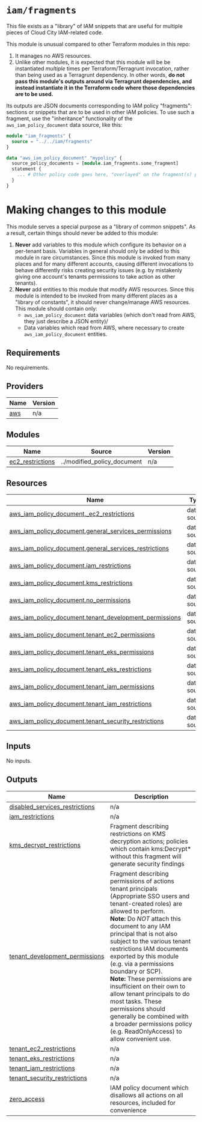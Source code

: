 # `iam/fragments`

This file exists as a "library" of IAM snippets that are useful for multiple pieces of Cloud City IAM-related code.

This module is unusual compared to other Terraform modules in this repo:
1. It manages no AWS resources.
2. Unlike other modules, it is expected that this module will be be instantiated *multiple* times per 
   Terraform/Terragrunt invocation, rather than being used as a Terragrunt dependency. In other words, **do not pass 
   this module's outputs around via Terragrunt dependencies, and instead instantiate it in the Terraform code where 
   those dependencies are to be used.**

Its outputs are JSON documents corresponding to IAM policy "fragments": sections or snippets that are to be used in
other IAM policies. To use such a fragment, use the "inheritance" functionality of the `aws_iam_policy_document` data
source, like this:

```terraform
module "iam_fragments" {
  source = "../../iam/fragments"
}

data "aws_iam_policy_document" "mypolicy" {
  source_policy_documents = [module.iam_fragments.some_fragment]
  statement {
    ... # Other policy code goes here, "overlayed" on the fragment(s) provided by this module.
  }
}
```

# Making changes to this module

This module serves a special purpose as a "library of common snippets". As a result, certain things should never be
added to this module:

1. **Never** add variables to this module which configure its behavior on a per-tenant basis. Variables in general
   should only be added to this module in rare circumstances. Since this module is invoked from many places and for many
   different accounts, causing different invocations to behave differently risks creating security issues (e.g. by
   mistakenly giving one account's tenants permissions to take action as other tenants).
2. **Never** add entities to this module that modify AWS resources. Since this module is intended to be invoked from 
   many different places as a "library of constants", it should never change/manage AWS resources.
   This module should contain only:
    - `aws_iam_policy_document` data variables (which don't read from AWS, they just describe a JSON entity)/
    - Data variables which read from AWS, where necessary to create `aws_iam_policy_document` entities.

<!-- BEGIN_TF_DOCS -->
## Requirements

No requirements.

## Providers

| Name | Version |
|------|---------|
| <a name="provider_aws"></a> [aws](#provider\_aws) | n/a |

## Modules

| Name | Source | Version |
|------|--------|---------|
| <a name="module_ec2_restrictions"></a> [ec2\_restrictions](#module\_ec2\_restrictions) | ../modified_policy_document | n/a |

## Resources

| Name | Type |
|------|------|
| [aws_iam_policy_document._ec2_restrictions](https://registry.terraform.io/providers/hashicorp/aws/latest/docs/data-sources/iam_policy_document) | data source |
| [aws_iam_policy_document.general_services_permissions](https://registry.terraform.io/providers/hashicorp/aws/latest/docs/data-sources/iam_policy_document) | data source |
| [aws_iam_policy_document.general_services_restrictions](https://registry.terraform.io/providers/hashicorp/aws/latest/docs/data-sources/iam_policy_document) | data source |
| [aws_iam_policy_document.iam_restrictions](https://registry.terraform.io/providers/hashicorp/aws/latest/docs/data-sources/iam_policy_document) | data source |
| [aws_iam_policy_document.kms_restrictions](https://registry.terraform.io/providers/hashicorp/aws/latest/docs/data-sources/iam_policy_document) | data source |
| [aws_iam_policy_document.no_permissions](https://registry.terraform.io/providers/hashicorp/aws/latest/docs/data-sources/iam_policy_document) | data source |
| [aws_iam_policy_document.tenant_development_permissions](https://registry.terraform.io/providers/hashicorp/aws/latest/docs/data-sources/iam_policy_document) | data source |
| [aws_iam_policy_document.tenant_ec2_permissions](https://registry.terraform.io/providers/hashicorp/aws/latest/docs/data-sources/iam_policy_document) | data source |
| [aws_iam_policy_document.tenant_eks_permissions](https://registry.terraform.io/providers/hashicorp/aws/latest/docs/data-sources/iam_policy_document) | data source |
| [aws_iam_policy_document.tenant_eks_restrictions](https://registry.terraform.io/providers/hashicorp/aws/latest/docs/data-sources/iam_policy_document) | data source |
| [aws_iam_policy_document.tenant_iam_permissions](https://registry.terraform.io/providers/hashicorp/aws/latest/docs/data-sources/iam_policy_document) | data source |
| [aws_iam_policy_document.tenant_iam_restrictions](https://registry.terraform.io/providers/hashicorp/aws/latest/docs/data-sources/iam_policy_document) | data source |
| [aws_iam_policy_document.tenant_security_restrictions](https://registry.terraform.io/providers/hashicorp/aws/latest/docs/data-sources/iam_policy_document) | data source |

## Inputs

No inputs.

## Outputs

| Name | Description |
|------|-------------|
| <a name="output_disabled_services_restrictions"></a> [disabled\_services\_restrictions](#output\_disabled\_services\_restrictions) | n/a |
| <a name="output_iam_restrictions"></a> [iam\_restrictions](#output\_iam\_restrictions) | n/a |
| <a name="output_kms_decrypt_restrictions"></a> [kms\_decrypt\_restrictions](#output\_kms\_decrypt\_restrictions) | Fragment describing restrictions on KMS decryption actions; policies which contain kms:Decrypt* without this fragment will generate security findings |
| <a name="output_tenant_development_permissions"></a> [tenant\_development\_permissions](#output\_tenant\_development\_permissions) | Fragment describing permissions of actions tenant principals (Appropriate SSO users and tenant-created roles) are allowed to perform.<br/>    **Note:** Do *NOT* attach this document to any IAM principal that is not also subject to the various tenant restrictions IAM documents exported by this module (e.g. via a permissions boundary or SCP).<br/>    **Note:** These permissions are insufficient on their own to allow tenant principals to do most tasks. These permissions should generally be combined with a broader permissions policy (e.g. ReadOnlyAccess) to allow convenient use. |
| <a name="output_tenant_ec2_restrictions"></a> [tenant\_ec2\_restrictions](#output\_tenant\_ec2\_restrictions) | n/a |
| <a name="output_tenant_eks_restrictions"></a> [tenant\_eks\_restrictions](#output\_tenant\_eks\_restrictions) | n/a |
| <a name="output_tenant_iam_restrictions"></a> [tenant\_iam\_restrictions](#output\_tenant\_iam\_restrictions) | n/a |
| <a name="output_tenant_security_restrictions"></a> [tenant\_security\_restrictions](#output\_tenant\_security\_restrictions) | n/a |
| <a name="output_zero_access"></a> [zero\_access](#output\_zero\_access) | IAM policy document which disallows all actions on all resources, included for convenience |
<!-- END_TF_DOCS -->